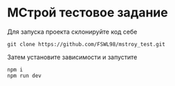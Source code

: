 # МСтрой тестовое задание

Для запуска проекта склонируйте код себе

```
git clone https://github.com/FSWL98/mstroy_test.git
```

Затем установите зависимости и запустите 

```
npm i
npm run dev
```
